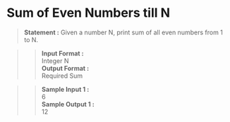 # Sum of Even Numbers till N

>__Statement :__ Given a number N, print sum of all even numbers from 1 to N.

>>__Input Format :__<br>
Integer N<br>
__Output Format :__<br>
Required Sum 

>>__Sample Input 1 :__<br>
 6<br>
__Sample Output 1 :__<br>
 12

